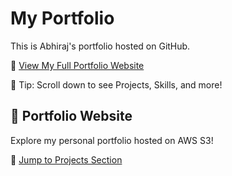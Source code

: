 # My Portfolio
This is Abhiraj's portfolio hosted on GitHub.


🚀 [View My Full Portfolio Website](http://abhiraj-portfolio-site.s3-website-us-east-1.amazonaws.com/)

🧠 Tip: Scroll down to see Projects, Skills, and more!


## 🔗 Portfolio Website

Explore my personal portfolio hosted on AWS S3!

🚀 [Jump to Projects Section](http://abhiraj-portfolio-site.s3-website-us-east-1.amazonaws.com/#projects)

